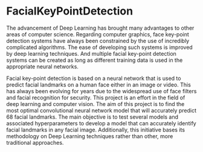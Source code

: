 # FacialKeyPointDetection
The advancement of Deep Learning has brought many advantages to other areas of computer science.  Regarding computer graphics, face key-point detection systems have always been constrained by the use of incredibly complicated algorithms. The ease of developing such systems is improved by deep learning techniques. And multiple facial key-point detection systems can be created as long as different training data is used in the appropriate neural networks.



Facial key-point detection is based on a neural network that is used to predict facial landmarks on a human face either in an image or video. This has always been evolving for years due to the widespread use of face filters and facial recognition for security. This project is an effort in the field of deep learning and computer vision. The aim of this project is to find the most optimal convolutional neural network model that will accurately predict 68 facial landmarks. The main objective is to test several models and associated hyperparameters to develop a model that can accurately identify facial landmarks in any facial image. Additionally, this initiative bases its methodology on Deep Learning techniques rather than other, more traditional approaches.
